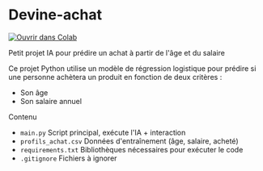 # Devine-achat

[![Ouvrir dans Colab](https://colab.research.google.com/assets/colab-badge.svg)](https://colab.research.google.com/drive/1ZigiiW-f5lZGNccShBTnYLyGlH8HxyNH)

Petit projet IA pour prédire un achat à partir de l'âge et du salaire

Ce projet Python utilise un modèle de régression logistique pour prédire si une personne achètera un produit en fonction de deux critères :
- Son âge
- Son salaire annuel

Contenu

- `main.py`             Script principal, exécute l'IA + interaction    
- `profils_achat.csv`   Données d'entraînement (âge, salaire, acheté)   
- `requirements.txt`    Bibliothèques nécessaires pour exécuter le code
- `.gitignore`          Fichiers à ignorer
